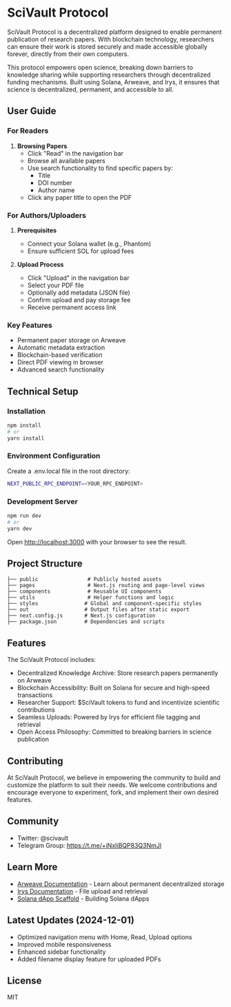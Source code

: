 # SciVault Protocol

SciVault Protocol is a decentralized platform designed to enable permanent publication of research papers. With blockchain technology, researchers can ensure their work is stored securely and made accessible globally forever, directly from their own computers.

This protocol empowers open science, breaking down barriers to knowledge sharing while supporting researchers through decentralized funding mechanisms. Built using Solana, Arweave, and Irys, it ensures that science is decentralized, permanent, and accessible to all.

## User Guide

### For Readers
1. **Browsing Papers**
   - Click "Read" in the navigation bar
   - Browse all available papers
   - Use search functionality to find specific papers by:
     - Title
     - DOI number
     - Author name
   - Click any paper title to open the PDF

### For Authors/Uploaders
1. **Prerequisites**
   - Connect your Solana wallet (e.g., Phantom)
   - Ensure sufficient SOL for upload fees

2. **Upload Process**
   - Click "Upload" in the navigation bar
   - Select your PDF file
   - Optionally add metadata (JSON file)
   - Confirm upload and pay storage fee
   - Receive permanent access link

### Key Features
- Permanent paper storage on Arweave
- Automatic metadata extraction
- Blockchain-based verification
- Direct PDF viewing in browser
- Advanced search functionality

## Technical Setup

### Installation

```bash
npm install
# or
yarn install
```

### Environment Configuration
Create a .env.local file in the root directory:
```bash
NEXT_PUBLIC_RPC_ENDPOINT=<YOUR_RPC_ENDPOINT>
```

### Development Server
```bash
npm run dev
# or
yarn dev
```

Open [http://localhost:3000](http://localhost:3000) with your browser to see the result.

## Project Structure
```
├── public                # Publicly hosted assets
├── pages                 # Next.js routing and page-level views
├── components            # Reusable UI components
├── utils                 # Helper functions and logic
├── styles               # Global and component-specific styles
├── out                  # Output files after static export
├── next.config.js       # Next.js configuration
├── package.json         # Dependencies and scripts
```

## Features

The SciVault Protocol includes:
- Decentralized Knowledge Archive: Store research papers permanently on Arweave
- Blockchain Accessibility: Built on Solana for secure and high-speed transactions
- Researcher Support: $SciVault tokens to fund and incentivize scientific contributions
- Seamless Uploads: Powered by Irys for efficient file tagging and retrieval
- Open Access Philosophy: Committed to breaking barriers in science publication

## Contributing
At SciVault Protocol, we believe in empowering the community to build and customize the platform to suit their needs. We welcome contributions and encourage everyone to experiment, fork, and implement their own desired features.

## Community
- Twitter: @scivault
- Telegram Group: https://t.me/+iNxIiBQP83Q3NmJl

## Learn More 
- [Arweave Documentation](https://www.arweave.org/) - Learn about permanent decentralized storage
- [Irys Documentation](https://docs.irys.xyz/learn/learn-about-irys/what-is-irys) - File upload and retrieval
- [Solana dApp Scaffold](https://github.com/solana-labs/dapp-scaffold) - Building Solana dApps

## Latest Updates (2024-12-01)
- Optimized navigation menu with Home, Read, Upload options
- Improved mobile responsiveness
- Enhanced sidebar functionality
- Added filename display feature for uploaded PDFs

## License
MIT